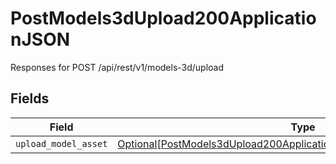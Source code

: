 # PostModels3dUpload200ApplicationJSON

Responses for POST /api/rest/v1/models-3d/upload


## Fields

| Field                                                                                                                                                         | Type                                                                                                                                                          | Required                                                                                                                                                      | Description                                                                                                                                                   |
| ------------------------------------------------------------------------------------------------------------------------------------------------------------- | ------------------------------------------------------------------------------------------------------------------------------------------------------------- | ------------------------------------------------------------------------------------------------------------------------------------------------------------- | ------------------------------------------------------------------------------------------------------------------------------------------------------------- |
| `upload_model_asset`                                                                                                                                          | [Optional[PostModels3dUpload200ApplicationJSONModelAssetUploadOutput]](../../models/operations/postmodels3dupload200applicationjsonmodelassetuploadoutput.md) | :heavy_minus_sign:                                                                                                                                            | N/A                                                                                                                                                           |